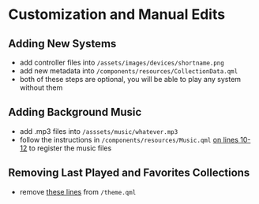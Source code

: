 # Customization and Manual Edits

## Adding New Systems
- add controller files into `/assets/images/devices/shortname.png`
- add new metadata into `/components/resources/CollectionData.qml`
- both of these steps are optional, you will be able to play any system without them

## Adding Background Music
- add .mp3 files into `/asssets/music/whatever.mp3`
- follow the instructions in `/components/resources/Music.qml` [on lines 10-12](https://github.com/plaidman/retromega-next/blob/acf48548ad30fec9dd0308c7847fa1af1fead77d/components/resources/Music.qml#L10-L12) to register the music files

## Removing Last Played and Favorites Collections
- remove [these lines](https://github.com/plaidman/retromega-next/blob/acf48548ad30fec9dd0308c7847fa1af1fead77d/theme.qml#L120-L121) from `/theme.qml`
